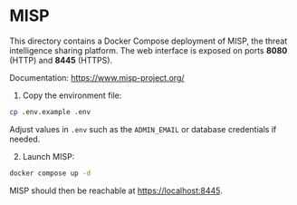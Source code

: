 # MISP

This directory contains a Docker Compose deployment of MISP, the threat intelligence sharing platform. The web interface is exposed on ports **8080** (HTTP) and **8445** (HTTPS).

Documentation: <https://www.misp-project.org/>

1. Copy the environment file:

```bash
cp .env.example .env
```
Adjust values in `.env` such as the `ADMIN_EMAIL` or database credentials if needed.

2. Launch MISP:

```bash
docker compose up -d
```
MISP should then be reachable at [https://localhost:8445](https://localhost:8445).
